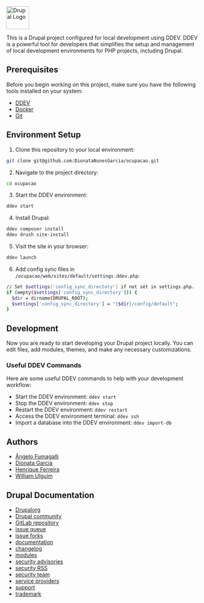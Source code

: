 <img alt="Drupal Logo" src="https://www.drupal.org/files/Wordmark_blue_RGB.png" height="60px">

This is a Drupal project configured for local development using DDEV. DDEV is a powerful tool for developers that simplifies the setup and management of local development environments for PHP projects, including Drupal.

## Prerequisites

Before you begin working on this project, make sure you have the following tools installed on your system:

- [DDEV](https://ddev.readthedocs.io/en/stable/#installation)
- [Docker](https://www.docker.com/)
- [Git](https://git-scm.com/)

## Environment Setup

1. Clone this repository to your local environment:

```bash
git clone git@github.com:DionataNunesGarcia/ocupacao.git
```
2. Navigate to the project directory:
```bash
cd ocupacao
```
3. Start the DDEV environment:
```bash
ddev start
```
4. Install Drupal:
```bash
ddev composer install
ddev drush site-install
```
5. Visit the site in your browser:
```bash
ddev launch
```
6. Add config sync files in `/ocupacao/web/sites/default/settings.ddev.php`:
```bash
// Set $settings['config_sync_directory'] if not set in settings.php.
if (empty($settings['config_sync_directory'])) {
  $dir = dirname(DRUPAL_ROOT);
  $settings['config_sync_directory'] = "{$dir}/config/default";
}
```

## Development

Now you are ready to start developing your Drupal project locally. You can edit files, add modules, themes, and make any necessary customizations.

### Useful DDEV Commands

Here are some useful DDEV commands to help with your development workflow:

- Start the DDEV environment: `ddev start`
- Stop the DDEV environment: `ddev stop`
- Restart the DDEV environment: `ddev restart`
- Access the DDEV environment terminal: `ddev ssh`
- Import a database into the DDEV environment: `ddev import-db`


## Authors

- [Ângelo Fumagalli](https://github.com/Fumagalli)
- [Dionata Garcia](https://github.com/DionataNunesGarcia)
- [Henrique Ferreira](https://github.com/hicksf)
- [William Ulguim](https://github.com/Ulguim)



## Drupal Documentation
- [Drupalorg](https://www.drupal.org)
- [Drupal community](https://www.drupal.org/community)
- [GitLab repository](https://git.drupalcode.org/project/drupal)
- [issue queue](https://www.drupal.org/project/issues/drupal)
- [issue forks](https://www.drupal.org/drupalorg/docs/gitlab-integration/issue-forks-merge-requests)
- [documentation](https://www.drupal.org/documentation)
- [changelog](https://www.drupal.org/list-changes/drupal)
- [modules](https://www.drupal.org/project/project_module)
- [security advisories](https://www.drupal.org/security)
- [security RSS](https://www.drupal.org/security/rss.xml)
- [security team](https://www.drupal.org/drupal-security-team)
- [service providers](https://www.drupal.org/drupal-services)
- [support](https://www.drupal.org/support)
- [trademark](https://www.drupal.com/trademark)
